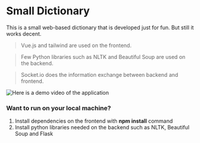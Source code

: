 # Small Dictionary
This is a small web-based dictionary that is developed just for fun. But still it works decent.

> Vue.js and tailwind are used on the frontend.

> Few Python libraries such as NLTK and Beautiful Soup are used on the backend. 

> Socket.io does the information exchange between backend and frontend. 


![Here is a demo video of the application](https://github.com/Rahamt-Musawi/small-dictionary/issues/1#issue-1595668990)




### Want to run on your local machine?
<!-- TODO-IST:START -->
1. Install dependencies on the frontend with **npm install** command
2. Install python libraries needed on the backend such as NLTK, Beautiful Soup and Flask
<!-- TODO-IST:END -->
